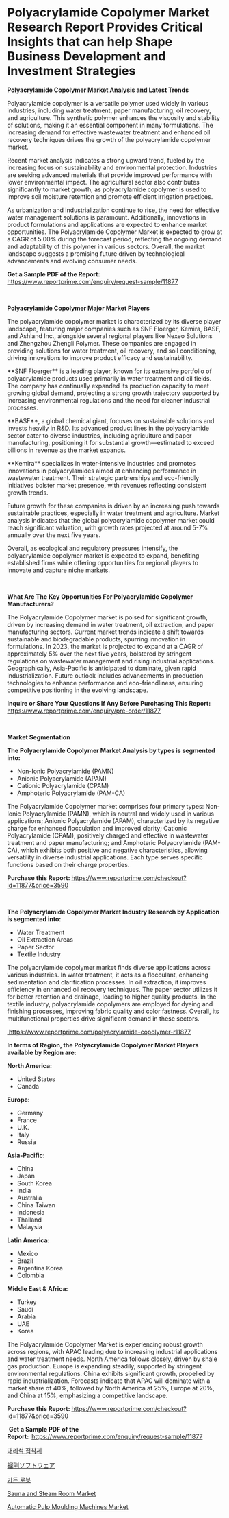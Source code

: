 <p><h1>Polyacrylamide Copolymer Market Research Report Provides Critical Insights that can help Shape Business Development and Investment Strategies</h1></p><p><strong>Polyacrylamide Copolymer Market Analysis and Latest Trends</strong></p>
<p><p>Polyacrylamide copolymer is a versatile polymer used widely in various industries, including water treatment, paper manufacturing, oil recovery, and agriculture. This synthetic polymer enhances the viscosity and stability of solutions, making it an essential component in many formulations. The increasing demand for effective wastewater treatment and enhanced oil recovery techniques drives the growth of the polyacrylamide copolymer market.</p><p>Recent market analysis indicates a strong upward trend, fueled by the increasing focus on sustainability and environmental protection. Industries are seeking advanced materials that provide improved performance with lower environmental impact. The agricultural sector also contributes significantly to market growth, as polyacrylamide copolymer is used to improve soil moisture retention and promote efficient irrigation practices. </p><p>As urbanization and industrialization continue to rise, the need for effective water management solutions is paramount. Additionally, innovations in product formulations and applications are expected to enhance market opportunities. The Polyacrylamide Copolymer Market is expected to grow at a CAGR of 5.00% during the forecast period, reflecting the ongoing demand and adaptability of this polymer in various sectors. Overall, the market landscape suggests a promising future driven by technological advancements and evolving consumer needs.</p></p>
<p><strong>Get a Sample PDF of the Report:&nbsp;</strong> <a href="https://www.reportprime.com/enquiry/request-sample/11877">https://www.reportprime.com/enquiry/request-sample/11877</a></p>
<p>&nbsp;</p>
<p><strong>Polyacrylamide Copolymer Major Market Players</strong></p>
<p><p>The polyacrylamide copolymer market is characterized by its diverse player landscape, featuring major companies such as SNF Floerger, Kemira, BASF, and Ashland Inc., alongside several regional players like Nexeo Solutions and Zhengzhou Zhengli Polymer. These companies are engaged in providing solutions for water treatment, oil recovery, and soil conditioning, driving innovations to improve product efficacy and sustainability.</p><p>**SNF Floerger** is a leading player, known for its extensive portfolio of polyacrylamide products used primarily in water treatment and oil fields. The company has continually expanded its production capacity to meet growing global demand, projecting a strong growth trajectory supported by increasing environmental regulations and the need for cleaner industrial processes.</p><p>**BASF**, a global chemical giant, focuses on sustainable solutions and invests heavily in R&D. Its advanced product lines in the polyacrylamide sector cater to diverse industries, including agriculture and paper manufacturing, positioning it for substantial growth—estimated to exceed billions in revenue as the market expands.</p><p>**Kemira** specializes in water-intensive industries and promotes innovations in polyacrylamides aimed at enhancing performance in wastewater treatment. Their strategic partnerships and eco-friendly initiatives bolster market presence, with revenues reflecting consistent growth trends.</p><p>Future growth for these companies is driven by an increasing push towards sustainable practices, especially in water treatment and agriculture. Market analysis indicates that the global polyacrylamide copolymer market could reach significant valuation, with growth rates projected at around 5-7% annually over the next five years.</p><p>Overall, as ecological and regulatory pressures intensify, the polyacrylamide copolymer market is expected to expand, benefiting established firms while offering opportunities for regional players to innovate and capture niche markets.</p></p>
<p>&nbsp;</p>
<p><strong>What Are The Key Opportunities For Polyacrylamide Copolymer Manufacturers?</strong></p>
<p><p>The Polyacrylamide Copolymer market is poised for significant growth, driven by increasing demand in water treatment, oil extraction, and paper manufacturing sectors. Current market trends indicate a shift towards sustainable and biodegradable products, spurring innovation in formulations. In 2023, the market is projected to expand at a CAGR of approximately 5% over the next five years, bolstered by stringent regulations on wastewater management and rising industrial applications. Geographically, Asia-Pacific is anticipated to dominate, given rapid industrialization. Future outlook includes advancements in production technologies to enhance performance and eco-friendliness, ensuring competitive positioning in the evolving landscape.</p></p>
<p><strong>Inquire or Share Your Questions If Any Before Purchasing This Report:</strong> <a href="https://www.reportprime.com/enquiry/pre-order/11877">https://www.reportprime.com/enquiry/pre-order/11877</a></p>
<p>&nbsp;</p>
<p><strong>Market Segmentation</strong></p>
<p><strong>The Polyacrylamide Copolymer Market Analysis by types is segmented into:</strong></p>
<p><ul><li>Non-Ionic Polyacrylamide (PAMN)</li><li>Anionic Polyacrylamide (APAM)</li><li>Cationic Polyacrylamide (CPAM)</li><li>Amphoteric Polyacrylamide (PAM-CA)</li></ul></p>
<p><p>The Polyacrylamide Copolymer market comprises four primary types: Non-Ionic Polyacrylamide (PAMN), which is neutral and widely used in various applications; Anionic Polyacrylamide (APAM), characterized by its negative charge for enhanced flocculation and improved clarity; Cationic Polyacrylamide (CPAM), positively charged and effective in wastewater treatment and paper manufacturing; and Amphoteric Polyacrylamide (PAM-CA), which exhibits both positive and negative characteristics, allowing versatility in diverse industrial applications. Each type serves specific functions based on their charge properties.</p></p>
<p><strong>Purchase this Report:&nbsp;</strong><a href="https://www.reportprime.com/checkout?id=11877&price=3590">https://www.reportprime.com/checkout?id=11877&price=3590</a></p>
<p>&nbsp;</p>
<p><strong>The Polyacrylamide Copolymer Market Industry Research by Application is segmented into:</strong></p>
<p><ul><li>Water Treatment</li><li>Oil Extraction Areas</li><li>Paper Sector</li><li>Textile Industry</li></ul></p>
<p><p>The polyacrylamide copolymer market finds diverse applications across various industries. In water treatment, it acts as a flocculant, enhancing sedimentation and clarification processes. In oil extraction, it improves efficiency in enhanced oil recovery techniques. The paper sector utilizes it for better retention and drainage, leading to higher quality products. In the textile industry, polyacrylamide copolymers are employed for dyeing and finishing processes, improving fabric quality and color fastness. Overall, its multifunctional properties drive significant demand in these sectors.</p></p>
<p><a href="https://www.reportprime.com/polyacrylamide-copolymer-r11877">&nbsp;https://www.reportprime.com/polyacrylamide-copolymer-r11877</a></p>
<p><strong>In terms of Region, the Polyacrylamide Copolymer Market Players available by Region are:</strong></p>
<p>
    <p> <strong> North America: </strong>
        <ul>
            <li>United States</li>
            <li>Canada</li>
        </ul>
        </p> 
    <p> <strong> Europe: </strong>
        <ul>
            <li>Germany</li>
            <li>France</li>
            <li>U.K.</li>
            <li>Italy</li>
            <li>Russia</li>
        </ul>
        </p> 
    <p> <strong> Asia-Pacific: </strong>
        <ul>
            <li>China</li>
            <li>Japan</li>
            <li>South Korea</li>
            <li>India</li>
            <li>Australia</li>
            <li>China Taiwan</li>
            <li>Indonesia</li>
            <li>Thailand</li>
            <li>Malaysia</li>
        </ul>
        </p> 
    <p> <strong> Latin America: </strong>
        <ul>
            <li>Mexico</li>
            <li>Brazil</li>
            <li>Argentina Korea</li>
            <li>Colombia</li>
        </ul>
        </p> 
    <p> <strong> Middle East & Africa: </strong>
        <ul>
            <li>Turkey</li>
            <li>Saudi</li>
            <li>Arabia</li>
            <li>UAE</li>
            <li>Korea</li>
        </ul>
    </p>
    </p>
<p><p>The Polyacrylamide Copolymer Market is experiencing robust growth across regions, with APAC leading due to increasing industrial applications and water treatment needs. North America follows closely, driven by shale gas production. Europe is expanding steadily, supported by stringent environmental regulations. China exhibits significant growth, propelled by rapid industrialization. Forecasts indicate that APAC will dominate with a market share of 40%, followed by North America at 25%, Europe at 20%, and China at 15%, emphasizing a competitive landscape.</p></p>
<p><strong>Purchase this Report: </strong><a href="https://www.reportprime.com/checkout?id=11877&price=3590">https://www.reportprime.com/checkout?id=11877&price=3590</a></p>
<p>&nbsp;<strong>Get a Sample PDF of the Report:&nbsp;&nbsp;</strong><a href="https://www.reportprime.com/enquiry/request-sample/11877">https://www.reportprime.com/enquiry/request-sample/11877</a></p>
<p><strong></strong></p>
<p><p><a href="https://medium.com/@sheldondtickinson9867/2024%EB%85%84%EB%B6%80%ED%84%B0-2031%EB%85%84%EA%B9%8C%EC%A7%80-6-5-%EC%9D%98-%EC%97%B0%ED%8F%89%EA%B7%A0-%EC%84%B1%EC%9E%A5%EB%A5%A0-cagr-%EB%A1%9C-%ED%99%95%EC%9E%A5%EB%90%98%EB%8A%94-%EB%8C%80%EB%A6%AC%EC%84%9D-%EC%A0%91%EC%B0%A9%EC%A0%9C-%EC%8B%9C%EC%9E%A5-%EA%B7%9C%EB%AA%A8%EC%97%90-%EB%8C%80%ED%95%9C-%ED%86%B5%EC%B0%B0%EB%A0%A5-e5d53ea58cca">대리석 접착제</a></p><p><a href="https://medium.com/@marlanamarvn/%E3%82%B0%E3%83%AD%E3%83%BC%E3%83%90%E3%83%AB%E3%83%89%E3%83%AA%E3%83%AA%E3%83%B3%E3%82%B0%E3%82%BD%E3%83%95%E3%83%88%E3%82%A6%E3%82%A7%E3%82%A2%E5%B8%82%E5%A0%B4%E3%81%AE%E8%A6%8F%E6%A8%A1%E3%81%A8%E5%B8%82%E5%A0%B4%E5%8B%95%E5%90%91%E5%88%86%E6%9E%90-%E5%9C%B0%E5%9F%9F%E5%88%A5%E3%81%AE%E5%B1%95%E6%9C%9B-%E7%AB%B6%E4%BA%89%E6%88%A6%E7%95%A5%E3%81%AE%E4%BA%88%E6%B8%AC-2024%E5%B9%B4%E3%81%8B%E3%82%892031%E5%B9%B4%E3%81%BE%E3%81%A7-a0dc7a962d0f">掘削ソフトウェア</a></p><p><a href="https://medium.com/@sheldondtickinson9867/%EC%A0%95%EC%9B%90-%EB%A1%9C%EB%B4%87-%EC%8B%9C%EC%9E%A5-%EB%8F%99%ED%96%A5-%EC%A0%95%EC%9B%90-%EB%A1%9C%EB%B4%87-%EC%8B%9C%EC%9E%A5-%ED%86%B5%EC%B0%B0-%EB%B0%8F-%EC%98%88%EC%B8%A1-%EB%B6%84%EC%84%9D-2024-2031-e5de2aea99cb">가든 로봇</a></p><p><a href="https://medium.com/@barbarakbess8920/sauna-and-steam-room-market-market-segmentation-geographical-regions-and-market-forcast-till-2031-e841addddabe">Sauna and Steam Room Market</a></p><p><a href="https://issuu.com/reportprime-2/docs/automatic-pulp-moulding-machines-ma_7d4acdaae00205">Automatic Pulp Moulding Machines Market</a></p></p>